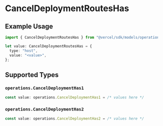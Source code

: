 # CancelDeploymentRoutesHas

## Example Usage

```typescript
import { CancelDeploymentRoutesHas } from "@vercel/sdk/models/operations";

let value: CancelDeploymentRoutesHas = {
  type: "host",
  value: "<value>",
};
```

## Supported Types

### `operations.CancelDeploymentHas1`

```typescript
const value: operations.CancelDeploymentHas1 = /* values here */
```

### `operations.CancelDeploymentHas2`

```typescript
const value: operations.CancelDeploymentHas2 = /* values here */
```

